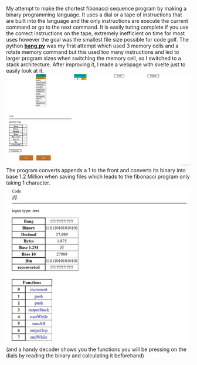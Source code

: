 My attempt to make the shortest fibonacci sequence program by making a binary programming language. It uses a dial or a tape of instructions that are built into the language and the only instructions are execute the current command or go to the next command. It is easily turing complete if you use the correct instructions on the tape,
extremely inefficient on time for most uses however the goal was the smallest file size possible for code golf.
The python [**bang.py**](https://github.com/Chase-Horton/random-projects/blob/main/Bang/bang.py) was my first attempt which used 3 memory cells and a rotate memory command but this used too many instructions and led to larger program sizes when switching the memory cell, so I switched to a stack architecture. After improving it, I made a webpage with svelte just to easily look at it. ![s](https://github.com/Chase-Horton/random-projects/blob/main/Bang/exampleOptimized.gif)
The program converts appends a 1 to the front and converts its binary into base 1.2 Million when saving files which leads to the fibonacci program only taking 1 character.
![e2](https://github.com/Chase-Horton/random-projects/blob/main/Bang/exampleText.png)
(and a handy decoder shows you the functions you will be pressing on the dials by reading the binary and calculating it beforehand)
